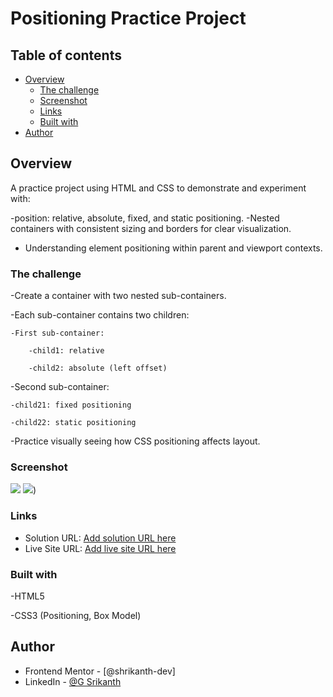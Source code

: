 # Positioning Practice Project

## Table of contents

- [Overview](#overview)
  - [The challenge](#the-challenge)
  - [Screenshot](#screenshot)
  - [Links](#links)
  - [Built with](#built-with)
- [Author](#author)


## Overview

A practice project using HTML and CSS to demonstrate and experiment with:

-position: relative, absolute, fixed, and static positioning.
-Nested containers with consistent sizing and borders for clear visualization.
- Understanding element positioning within parent and viewport contexts.

### The challenge

-Create a container with two nested sub-containers.

-Each sub-container contains two children:

    -First sub-container:

        -child1: relative

        -child2: absolute (left offset)

-Second sub-container:

    -child21: fixed positioning

    -child22: static positioning

-Practice visually seeing how CSS positioning affects layout.

### Screenshot

![](./screenshots/results-summary-component-desktop-img.png)
![](./screenshots/results-summary-component-mobile-img.png))

### Links

- Solution URL: [Add solution URL here](https://your-solution-url.com)
- Live Site URL: [Add live site URL here](https://your-live-site-url.com)

### Built with

-HTML5

-CSS3 (Positioning, Box Model)

## Author

- Frontend Mentor - [@shrikanth-dev]
- LinkedIn - [@G Srikanth](https://www.linkedin.com/in/g-srikanth-gs)
